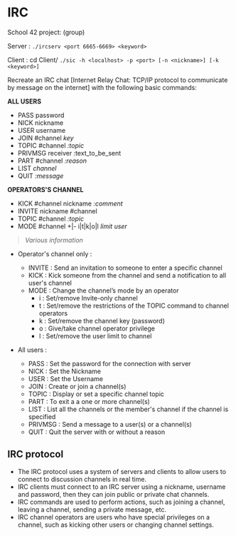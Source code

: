 # IRC

School 42 project: (group)

Server : ```./ircserv <port 6665-6669> <keyword>```

Client : cd Client/ ```./sic -h <localhost> -p <port> [-n <nickname>] [-k <keyword>]```

Recreate an IRC chat [Internet Relay Chat: TCP/IP protocol to communicate by message on the internet] with the following basic commands:

**ALL USERS**
- PASS		password
- NICK		nickname
- USER		username
- JOIN		#channel *key*
- TOPIC		#channel *:topic*
- PRIVMSG	receiver :text_to_be_sent
- PART		#channel *:reason*
- LIST		*channel*
- QUIT		*:message*

**OPERATORS'S CHANNEL**
- KICK		#channel nickname *:comment*
- INVITE	nickname #channel
- TOPIC		#channel *:topic*
- MODE		#channel +|- i|t|k|o|l *limit* *user*

>	_Various information_
- Operator's channel only :
	- INVITE : Send an invitation to someone to enter a specific channel
	- KICK : Kick someone from the channel and send a notification to all user's channel
	- MODE : Change the channel’s mode by an operator
		- i : Set/remove Invite-only channel
		- t : Set/remove the restrictions of the TOPIC command to channel operators
		- k : Set/remove the channel key (password)
		- o : Give/take channel operator privilege
		- l : Set/remove the user limit to channel

- All users :
	- PASS : Set the password for the connection with server
	- NICK : Set the Nickname
	- USER : Set the Username		
	- JOIN : Create or join a channel(s)
	- TOPIC : Display or set a specific channel topic
	- PART : To exit a a one or more channel(s)
	- LIST : List all the channels or the member's channel if the channel is specified
	- PRIVMSG : Send a message to a user(s) or a channel(s)  
	- QUIT : Quit the server with or without a reason

## IRC protocol
- The IRC protocol uses a system of servers and clients to allow users to connect to discussion channels in real time.
- IRC clients must connect to an IRC server using a nickname, username and password, then they can join public or private chat channels.
- IRC commands are used to perform actions, such as joining a channel, leaving a channel, sending a private message, etc.
- IRC channel operators are users who have special privileges on a channel, such as kicking other users or changing channel settings.
